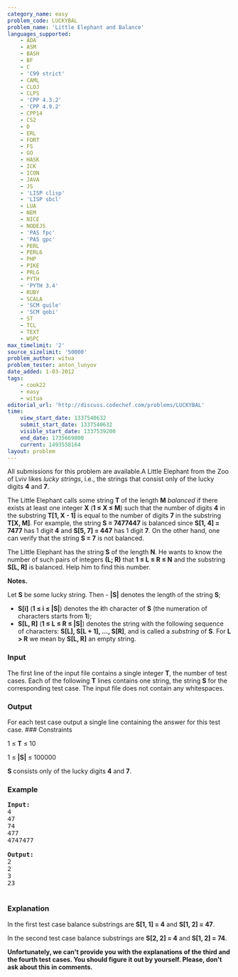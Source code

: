 ```yaml
---
category_name: easy
problem_code: LUCKYBAL
problem_name: 'Little Elephant and Balance'
languages_supported:
    - ADA
    - ASM
    - BASH
    - BF
    - C
    - 'C99 strict'
    - CAML
    - CLOJ
    - CLPS
    - 'CPP 4.3.2'
    - 'CPP 4.9.2'
    - CPP14
    - CS2
    - D
    - ERL
    - FORT
    - FS
    - GO
    - HASK
    - ICK
    - ICON
    - JAVA
    - JS
    - 'LISP clisp'
    - 'LISP sbcl'
    - LUA
    - NEM
    - NICE
    - NODEJS
    - 'PAS fpc'
    - 'PAS gpc'
    - PERL
    - PERL6
    - PHP
    - PIKE
    - PRLG
    - PYTH
    - 'PYTH 3.4'
    - RUBY
    - SCALA
    - 'SCM guile'
    - 'SCM qobi'
    - ST
    - TCL
    - TEXT
    - WSPC
max_timelimit: '2'
source_sizelimit: '50000'
problem_author: witua
problem_tester: anton_lunyov
date_added: 1-03-2012
tags:
    - cook22
    - easy
    - witua
editorial_url: 'http://discuss.codechef.com/problems/LUCKYBAL'
time:
    view_start_date: 1337540632
    submit_start_date: 1337540632
    visible_start_date: 1337539200
    end_date: 1735669800
    current: 1493558164
layout: problem
---
```

All submissions for this problem are available.A Little Elephant from the Zoo of Lviv likes *lucky strings*, i.e., the strings that consist only of the lucky digits **4** and **7**.

The Little Elephant calls some string **T** of the length **M** *balanced* if there exists at least one integer **X** (**1 ≤ X ≤ M**) such that the number of digits **4** in the substring **T\[1, X - 1\]** is equal to the number of digits **7** in the substring **T\[X, M\]**. For example, the string **S = 7477447** is balanced since **S\[1, 4\] = 7477** has 1 digit **4** and **S\[5, 7\] = 447** has 1 digit **7**. On the other hand, one can verify that the string **S = 7** is not balanced.

 The Little Elephant has the string **S** of the length **N**. He wants to know the number of such pairs of integers **(L; R)** that **1 ≤ L ≤ R ≤ N** and the substring **S\[L, R\]**  is balanced. Help him to find this number.

**Notes.**

Let **S** be some lucky string. Then - **|S|** denotes the length of the string **S**;
- **S\[i\]** (**1 ≤ i ≤ |S|**) denotes the **i**th character of **S** (the numeration of characters starts from **1**);
- **S\[L, R\]** (**1 ≤ L ≤ R ≤ |S|**) denotes the string with the following sequence of characters: **S\[L\], S\[L + 1\], ..., S\[R\]**, and is called a *substring* of **S**. For **L > R** we mean by **S\[L, R\]** an empty string.

### Input

The first line of the input file contains a single integer **T**, the number of test cases. Each of the following **T** lines contains one string, the string **S** for the corresponding test case. The input file does not contain any whitespaces.

### Output

For each test case output a single line containing the answer for this test case. ### Constraints

 1 ≤ **T** ≤ 10

 1 ≤ **|S|** ≤ 100000

 **S** consists only of the lucky digits **4** and **7**.

### Example

<pre>
<b>Input:</b>
4
47
74
477
4747477

<b>Output:</b>
2
2
3
23

</pre>
### Explanation

In the first test case balance substrings are **S\[1, 1\] = 4** and **S\[1, 2\] = 47**.

In the second test case balance substrings are **S\[2, 2\] = 4** and **S\[1, 2\] = 74**.

**Unfortunately, we can't provide you with the explanations of the third and the fourth test cases. You should figure it out by yourself. Please, don't ask about this in comments.**
